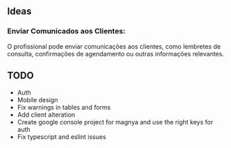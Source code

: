 ## Ideas

### Enviar Comunicados aos Clientes:

O profissional pode enviar comunicações aos clientes, como lembretes de consulta, confirmações de agendamento ou outras informações relevantes.

## TODO

- Auth
- Mobile design
- Fix warnings in tables and forms
- Add client alteration
- Create google console project for magnya and use the right keys for auth
- Fix typescript and eslint issues
